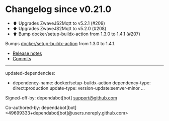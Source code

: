 # Changelog since v0.21.0
- ⬆️ Upgrades ZwaveJS2Mqtt to v5.2.1 (#209) 
- ⬆️ Upgrades ZwaveJS2Mqtt to v5.2.0 (#208) 
- ⬆️ Bump docker/setup-buildx-action from 1.3.0 to 1.4.1 (#207)

Bumps [docker/setup-buildx-action](https://github.com/docker/setup-buildx-action) from 1.3.0 to 1.4.1.
- [Release notes](https://github.com/docker/setup-buildx-action/releases)
- [Commits](https://github.com/docker/setup-buildx-action/compare/v1.3.0...v1.4.1)

---
updated-dependencies:
- dependency-name: docker/setup-buildx-action
  dependency-type: direct:production
  update-type: version-update:semver-minor
...

Signed-off-by: dependabot[bot] <support@github.com>

Co-authored-by: dependabot[bot] <49699333+dependabot[bot]@users.noreply.github.com> 
